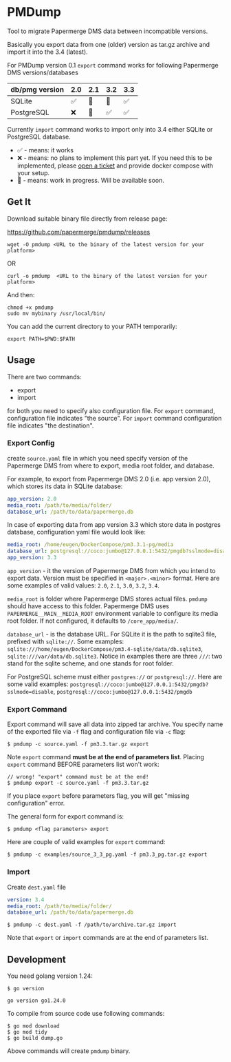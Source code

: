 # PMDump

Tool to migrate Papermerge DMS data between incompatible versions.

Basically you export data from one (older) version as tar.gz archive and import it
into the 3.4 (latest).

For PMDump version 0.1 `export` command works for following Papermerge DMS versions/databases

|  db/pmg version  |  2.0 | 2.1   | 3.2         | 3.3 |
|------------------|------|-------|-------------|-----|
|       SQLite     |  ✅  | 🚧    | 🚧          | ✅  |
|       PostgreSQL |  ❌  | 🚧    | ✅          | ✅  |

Currently `import` command works to import only into 3.4 either SQLite or PostgreSQL database.

 - ✅ - means: it works
 - ❌ - means: no plans to implement this part yet. If you need this to be implemented, please
     [open a ticket](https://github.com/ciur/papermerge/issues) and provide docker compose with your setup.
 - 🚧 - means: work in progress. Will be available soon.

## Get It

Download suitable binary file directly from release page:

  https://github.com/papermerge/pmdump/releases

```
wget -O pmdump <URL to the binary of the latest version for your platform>
```

OR

```
curl -o pmdump  <URL to the binary of the latest version for your platform>
```

And then:

```
chmod +x pmdump
sudo mv mybinary /usr/local/bin/
```

You can add the current directory to your PATH temporarily:

```
export PATH=$PWD:$PATH
```

## Usage

There are two commands:

  - export
  - import

for both you need to specify also configuration file. For `export` command,
configuration file indicates "the source". For `import` command
configuration file indicates "the destination".

### Export Config

create `source.yaml` file in which you need specify
version of the Papermerge DMS from where to export, media
root folder, and database.

For example, to export from Papermerge DMS 2.0 (i.e. app version 2.0),
which stores its data in SQLite database:

```yaml
app_version: 2.0
media_root: /path/to/media/folder/
database_url: /path/to/data/papermerge.db
```

In case of exporting data from app version 3.3 which
store data in postgres database, configuration yaml file
would look like:

```yaml
media_root: /home/eugen/DockerCompose/pm3.3.1-pg/media
database_url: postgresql://coco:jumbo@127.0.0.1:5432/pmgdb?sslmode=disable
app_version: 3.3
```

`app_version` - it the version of Papermerge DMS from which you intend to export data. Version must be specified in `<major>.<minor>` format. Here are some examples of valid values: `2.0`, `2.1`, `3.0`, `3.2`, `3.4`.

`media_root` is folder where Papermerge DMS stores actual files. `pmdump` should have access to this folder.
Papermerge DMS uses `PAPERMERGE__MAIN__MEDIA_ROOT` environment variable to configure its media root folder. If not configured, it defaults to `/core_app/media/`.

`database_url` - is the database URL. For SQLite it is the path to sqlite3 file, prefixed with `sqlite://`. Some examples: `sqlite:///home/eugen/DockerCompose/pm3.4-sqlite/data/db.sqlite3`, `sqlite:///var/data/db.sqlite3`. Notice in examples
there are three `///`: two stand for the sqlite scheme, and one stands for root folder.

For PostgreSQL scheme must either `postgres://` or `postgresql://`. Here are some valid examples: `postgresql://coco:jumbo@127.0.0.1:5432/pmgdb?sslmode=disable`, `postgresql://coco:jumbo@127.0.0.1:5432/pmgdb`

### Export Command

Export command will save all data into zipped tar archive. You specify name of the exported file via `-f` flag and configuration file via `-c` flag:

```
$ pmdump -c source.yaml -f pm3.3.tar.gz export
```

Note `export` command **must be at the end of parameters list**.
Placing `export` command BEFORE parameters list won't work:

```
// wrong! "export" command must be at the end!
$ pmdump export -c source.yaml -f pm3.3.tar.gz
```

If you place `export` before parameters flag, you will get "missing configuration" error.

The general form for export command is:

```
$ pmdump <flag parameters> export
```

Here are couple of valid examples for `export` command:

```
$ pmdump -c examples/source_3_3_pg.yaml -f pm3.3_pg.tar.gz export
```


### Import


Create `dest.yaml` file

```yaml
version: 3.4
media_root: /path/to/media/folder/
database_url: /path/to/data/papermerge.db
```

```
$ pmdump -c dest.yaml -f /path/to/archive.tar.gz import
```

Note that `export` or `import` commands are at the end of parameters list.


## Development

You need golang version 1.24:

```
$ go version

go version go1.24.0
```

To compile from source code use following commands:

```
$ go mod download
$ go mod tidy
$ go build dump.go
```

Above commands will create `pmdump` binary.
